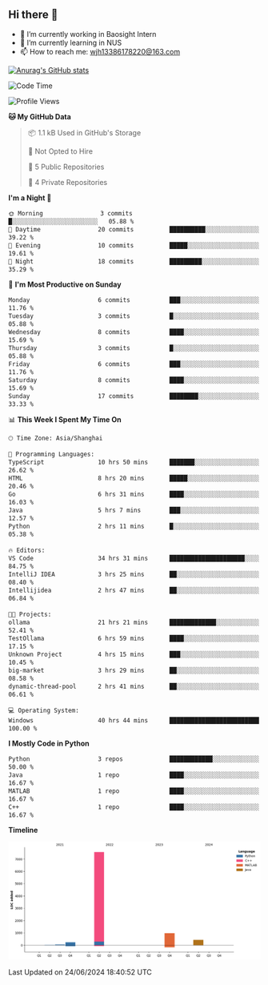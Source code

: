 ## Hi there 👋

- 🔭 I’m currently working in Baosight Intern
- 🌱 I’m currently learning in NUS
- 📫 How to reach me: wjh13386178220@163.com

[![Anurag's GitHub stats](https://github-readme-stats.vercel.app/api?username=wuhu-wang)](https://github.com/anuraghazra/github-readme-stats)

<!--START_SECTION:waka-->
![Code Time](http://img.shields.io/badge/Code%20Time-64%20hrs%208%20mins-blue)

![Profile Views](http://img.shields.io/badge/Profile%20Views-1-blue)

**🐱 My GitHub Data** 

> 📦 1.1 kB Used in GitHub's Storage 
 > 
> 🚫 Not Opted to Hire
 > 
> 📜 5 Public Repositories 
 > 
> 🔑 4 Private Repositories 
 > 
**I'm a Night 🦉** 

```text
🌞 Morning                3 commits           █░░░░░░░░░░░░░░░░░░░░░░░░   05.88 % 
🌆 Daytime                20 commits          ██████████░░░░░░░░░░░░░░░   39.22 % 
🌃 Evening                10 commits          █████░░░░░░░░░░░░░░░░░░░░   19.61 % 
🌙 Night                  18 commits          █████████░░░░░░░░░░░░░░░░   35.29 % 
```
📅 **I'm Most Productive on Sunday** 

```text
Monday                   6 commits           ███░░░░░░░░░░░░░░░░░░░░░░   11.76 % 
Tuesday                  3 commits           █░░░░░░░░░░░░░░░░░░░░░░░░   05.88 % 
Wednesday                8 commits           ████░░░░░░░░░░░░░░░░░░░░░   15.69 % 
Thursday                 3 commits           █░░░░░░░░░░░░░░░░░░░░░░░░   05.88 % 
Friday                   6 commits           ███░░░░░░░░░░░░░░░░░░░░░░   11.76 % 
Saturday                 8 commits           ████░░░░░░░░░░░░░░░░░░░░░   15.69 % 
Sunday                   17 commits          ████████░░░░░░░░░░░░░░░░░   33.33 % 
```


📊 **This Week I Spent My Time On** 

```text
🕑︎ Time Zone: Asia/Shanghai

💬 Programming Languages: 
TypeScript               10 hrs 50 mins      ███████░░░░░░░░░░░░░░░░░░   26.62 % 
HTML                     8 hrs 20 mins       █████░░░░░░░░░░░░░░░░░░░░   20.46 % 
Go                       6 hrs 31 mins       ████░░░░░░░░░░░░░░░░░░░░░   16.03 % 
Java                     5 hrs 7 mins        ███░░░░░░░░░░░░░░░░░░░░░░   12.57 % 
Python                   2 hrs 11 mins       █░░░░░░░░░░░░░░░░░░░░░░░░   05.38 % 

🔥 Editors: 
VS Code                  34 hrs 31 mins      █████████████████████░░░░   84.75 % 
IntelliJ IDEA            3 hrs 25 mins       ██░░░░░░░░░░░░░░░░░░░░░░░   08.40 % 
Intellijidea             2 hrs 47 mins       ██░░░░░░░░░░░░░░░░░░░░░░░   06.84 % 

🐱‍💻 Projects: 
ollama                   21 hrs 21 mins      █████████████░░░░░░░░░░░░   52.41 % 
TestOllama               6 hrs 59 mins       ████░░░░░░░░░░░░░░░░░░░░░   17.15 % 
Unknown Project          4 hrs 15 mins       ███░░░░░░░░░░░░░░░░░░░░░░   10.45 % 
big-market               3 hrs 29 mins       ██░░░░░░░░░░░░░░░░░░░░░░░   08.58 % 
dynamic-thread-pool      2 hrs 41 mins       ██░░░░░░░░░░░░░░░░░░░░░░░   06.61 % 

💻 Operating System: 
Windows                  40 hrs 44 mins      █████████████████████████   100.00 % 
```

**I Mostly Code in Python** 

```text
Python                   3 repos             ████████████░░░░░░░░░░░░░   50.00 % 
Java                     1 repo              ████░░░░░░░░░░░░░░░░░░░░░   16.67 % 
MATLAB                   1 repo              ████░░░░░░░░░░░░░░░░░░░░░   16.67 % 
C++                      1 repo              ████░░░░░░░░░░░░░░░░░░░░░   16.67 % 
```



**Timeline**

![Lines of Code chart](https://raw.githubusercontent.com/wuhu-wang/wuhu-wang/main/assets/bar_graph.png)


 Last Updated on 24/06/2024 18:40:52 UTC
<!--END_SECTION:waka-->